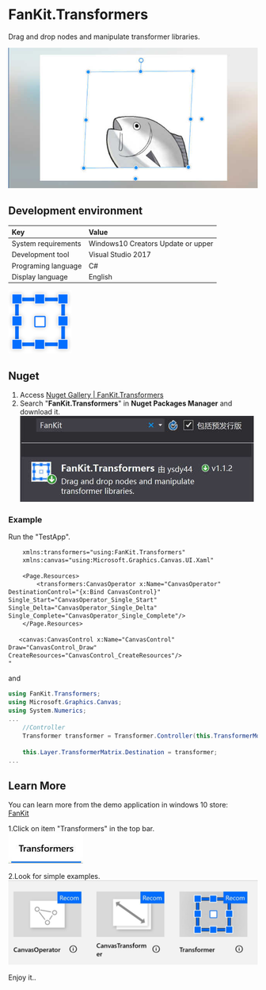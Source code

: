 # FanKit.Transformers

 Drag and drop nodes and manipulate transformer libraries. 

![](ScreenShot/ScreenShot001.jpg)


## Development environment

|Key|Value|
|:-|:-|
|System requirements| Windows10 Creators Update or upper|
|Development tool|Visual Studio 2017|
|Programing language|C#|
|Display language|English|

![](ScreenShot/logo.png)

  
## Nuget

1. Access [Nuget Gallery | FanKit.Transformers](https://www.nuget.org/packages/FanKit.Transformers)
2. Search "**FanKit.Transformers**" in **Nuget Packages Manager** and download it.  
![](ScreenShot/Thumbnails000.jpg)


### Example

Run the "TestApp".

```xaml
    xmlns:transformers="using:FanKit.Transformers"
    xmlns:canvas="using:Microsoft.Graphics.Canvas.UI.Xaml"

    <Page.Resources>
        <transformers:CanvasOperator x:Name="CanvasOperator" DestinationControl="{x:Bind CanvasControl}" Single_Start="CanvasOperator_Single_Start" Single_Delta="CanvasOperator_Single_Delta" Single_Complete="CanvasOperator_Single_Complete"/>
    </Page.Resources>

   <canvas:CanvasControl x:Name="CanvasControl" Draw="CanvasControl_Draw" CreateResources="CanvasControl_CreateResources"/>   
"
```
and

```csharp
using FanKit.Transformers;
using Microsoft.Graphics.Canvas;
using System.Numerics;
...
    //Controller
    Transformer transformer = Transformer.Controller(this.TransformerMode, startingPoint, point, this.Layer.TransformerMatrix.OldDestination, isRatio, isCenter);

    this.Layer.TransformerMatrix.Destination = transformer;
...
```


## Learn More

You can learn more from the demo application in windows 10 store:<br/>
[FanKit](https://www.microsoft.com/store/productId/9PD2JJZQF524)


1.Click on item "Transformers" in the top bar.  
![](ScreenShot/Thumbnails001.jpg)

2.Look for simple examples.  
![](ScreenShot/Thumbnails002.jpg)


Enjoy it..
